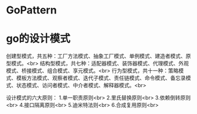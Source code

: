 # GoPattern
go的设计模式
===

创建型模式，共五种：工厂方法模式、抽象工厂模式、单例模式、建造者模式、原型模式。\<br>
结构型模式，共七种：适配器模式、装饰器模式、代理模式、外观模式、桥接模式、组合模式、享元模式。\<br>
行为型模式，共十一种：策略模式、模板方法模式、观察者模式、迭代子模式、责任链模式、命令模式、备忘录模式、状态模式、访问者模式、中介者模式、解释器模式。\<br>

设计模式的六大原则：
  1.单一职责原则\<br>
  2.里氏替换原则\<br>
  3.依赖倒转原则\<br>
  4.接口隔离原则\<br>
  5.迪米特法则\<br>
  6.合成复用原则\<br>
